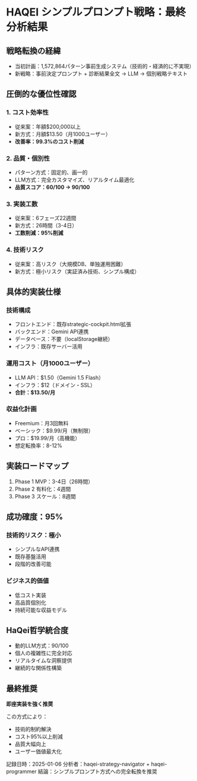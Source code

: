 # HAQEI シンプルプロンプト戦略：最終分析結果

## 戦略転換の経緯
- 当初計画：1,572,864パターン事前生成システム（技術的・経済的に不実現）
- 新戦略：事前決定プロンプト + 診断結果全文 → LLM → 個別戦略テキスト

## 圧倒的な優位性確認

### 1. コスト効率性
- 従来案：年額$200,000以上
- 新方式：月額$13.50（月1000ユーザー）
- **改善率：99.3%のコスト削減**

### 2. 品質・個別性
- パターン方式：固定的、画一的
- LLM方式：完全カスタマイズ、リアルタイム最適化
- **品質スコア：60/100 → 90/100**

### 3. 実装工数
- 従来案：6フェーズ22週間
- 新方式：26時間（3-4日）
- **工数削減：95%削減**

### 4. 技術リスク
- 従来案：高リスク（大規模DB、単独運用困難）
- 新方式：極小リスク（実証済み技術、シンプル構成）

## 具体的実装仕様

### 技術構成
- フロントエンド：既存strategic-cockpit.html拡張
- バックエンド：Gemini API連携
- データベース：不要（localStorage継続）
- インフラ：既存サーバー活用

### 運用コスト（月1000ユーザー）
- LLM API：$1.50（Gemini 1.5 Flash）
- インフラ：$12（ドメイン・SSL）
- **合計：$13.50/月**

### 収益化計画
- Freemium：月3回無料
- ベーシック：$9.99/月（無制限）
- プロ：$19.99/月（高機能）
- 想定転換率：8-12%

## 実装ロードマップ
1. Phase 1 MVP：3-4日（26時間）
2. Phase 2 有料化：4週間
3. Phase 3 スケール：8週間

## 成功確度：95%

### 技術的リスク：極小
- シンプルなAPI連携
- 既存基盤活用
- 段階的改善可能

### ビジネス的価値
- 低コスト実装
- 高品質個別化
- 持続可能な収益モデル

## HaQei哲学統合度
- 動的LLM方式：90/100
- 個人の複雑性に完全対応
- リアルタイムな洞察提供
- 継続的な関係性構築

## 最終推奨
**即座実装を強く推奨**

この方式により：
- 技術的制約解決
- コスト95%以上削減  
- 品質大幅向上
- ユーザー価値最大化

記録日時：2025-01-06
分析者：haqei-strategy-navigator + haqei-programmer
結論：シンプルプロンプト方式への完全転換を推奨